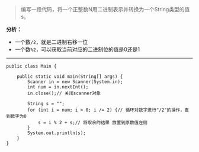 >编写一段代码，将一个正整数N用二进制表示并转换为一个String类型的值s。

**分析：**

- 一个数`/2`，就是二进制右移一位
- 一个数`%2`，可以获取当前对应的二进制位的值是0还是1 

***
    public class Main {
    
    	public static void main(String[] args) {
    		Scanner in = new Scanner(System.in);
    		int num = in.nextInt();
    		in.close();// 关闭scanner对象
    
    		String s = "";
    		for (int i = num; i > 0; i /= 2) {// 循环对数字进行"/2"的操作，直到数字为0
    			s = i % 2 + s;// 将取余的结果 放置到原数值左侧
    		}
    		System.out.println(s);
    	}
    }